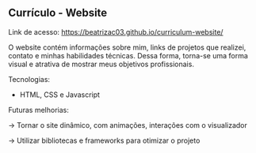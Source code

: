 ## Currículo - Website

Link de acesso: https://beatrizac03.github.io/curriculum-website/

O website contém informações sobre mim, links de projetos que realizei, contato e minhas habilidades técnicas. Dessa forma, torna-se uma forma visual e atrativa de mostrar meus objetivos profissionais.

Tecnologias:
- HTML, CSS e Javascript

Futuras melhorias:
<p></p>
-> Tornar o site dinâmico, com animações, interações com o visualizador
<p></p>
-> Utilizar bibliotecas e frameworks para otimizar o projeto

